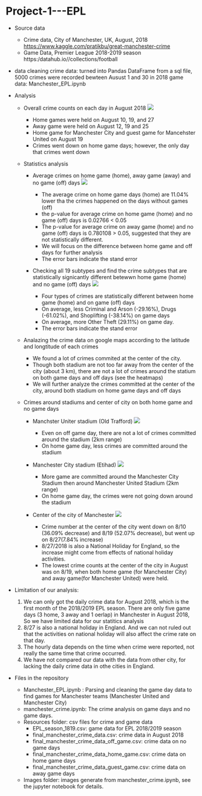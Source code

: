 # Project-1---EPL


* Source data
  * Crime data, City of Manchester, UK, August, 2018
    https://www.kaggle.com/pratikbu/great-manchester-crime
  * Game Data, Premier League 2018-2019 season
    https:/datahub.io//collections/football

* data cleaning
   crime data: turned into Pandas DataFrame from a sql file, 5000 crimes were recorded bewteen Ausust 1 and 30 in 2018
   game data: Manchester_EPL.ipynb

* Analysis
  * Overall crime counts on each day in August 2018
  ![](Images/august_crime.png)
    * Home games were held on August 10, 19, and 27
    * Away game were held on August 12, 19 and 25
    * Home game for Manchester City and guest game for Mancehster United on August 19
    * Crimes went down on home game days; however, the only day that crimes went down 
  * Statistics analysis
    * Average crimes on home game (home), away game (away) and no game (off) days
    ![](Images/crime_counts_general_comparison.png)
      * The average crime on home game days (home) are 11.04% lower tha the crimes happened on the days without games (off)
      * the p-value for average crime on home game (home) and no game (off) days is 0.02766 < 0.05 
      * The p-value for average crime on away game (home) and no game (off) days is 0.780108 > 0.05, suggested that they are not statistically different.
      * We will focus on the difference between home game and off days for further analysis
      * The error bars indicate the stand error

    * Checking all 19 subtypes and find the crime subtypes that are statistically signicantly different betewwn home game (home) and no game (off) days
    ![](Images/subtypes_crime_home.png)
      * Four types of crimes are statistically different between home game (home) and on game (off) days
      * On average, less Criminal and Arson (-29.16%), Drugs (-61.02%), and Shoplifting (-38.14%) on game days 
      * On average, more Other Theft (29.11%) on game day. 
      * The error bars indicate the stand error

  * Analazing the crime data on google maps according to the latitude and longtitude of each crimes
      * We found a lot of crimes commited at the center of the city.
      * Though both stadium are not too far away from the center of the city (about 3 km), there are not a lot of crimes around the statium on both game days and off days (see the heatmaps)
      * We will further analyze the crimes committed at the center of the city, around both stadium on home game days and off days
  
  * Crimes around stadiums and center of city on both home game and no game days
    * Manchster Uniter stadium (Old Trafford)
    ![](Images/Manchester_united_2km.png)
      * Even on off game day, there are not a lot of crimes committed around the stadium (2km range)
      * On home game day, less crimes are committed around the stadium

    * Manchester City stadium (Etihad)
    ![](Images/Manchester_city_2km.png)
      * More game are committed around the Manchester City Stadium then around Manchester United Stadium (2km range)
      * On home game day, the crimes were not going down around the stadium

    * Center of the city of Manchester
    ![](Images/Center_of_Manchester_3km.png)
      * Crime number at the center of the city went down on 8/10 (36.09% decrease) and 8/19 (52.07% decrease), but went up on 8/27(7.84% increase)
      * 8/27/2018 is also a National Holiday for England, so the increase might come from effects of national holiday activities.
      * The lowest crime counts at the center of the city in August was on 8/19, when both home game (for Manchester City) and away game(for Manchester United) were held. 
* Limitation of our analysis:
  1. We can only got the daily crime data for August 2018, which is the first month of the 2018/2019 EPL season. There are only five game days (3 home, 3 away and 1 oerlap) in Manchester in August 2018, So we have limited data for our statitics analysis
  2. 8/27 is also a national holiday in England. And we can not ruled out that the activities on national holiday will also affect the crime rate on that day. 
  3. The hourly data depends on the time when crime were reported, not really the same time that crime occurred.
  4. We have not compared our data with the data from other city, for lacking the daily crime data in othe cities in England. 

* Files in the repository
  * Manchester_EPL.ipynb : Parsing and cleaning the game day data to find games for Manchester teams (Manchester United and Manchester City)
  * manchester_crime.ipynb: The crime analysis on game days and no game days.
  * Resources folder: csv files for crime and game data
     * EPL_season_1819.csv: game data for EPL 2018/2019 season
     * final_manchester_crime_data.csv: crime data in August 2018
     * final_manchester_crime_data_off_game.csv: crime data on no game days
     * final_manchester_crime_data_home_game.csv: crime data on home game days
     * final_manchester_crime_data_guest_game.csv: crime data on away game days
  * Images folder: images generate from manchester_crime.ipynb, see the jupyter notebook for details. 